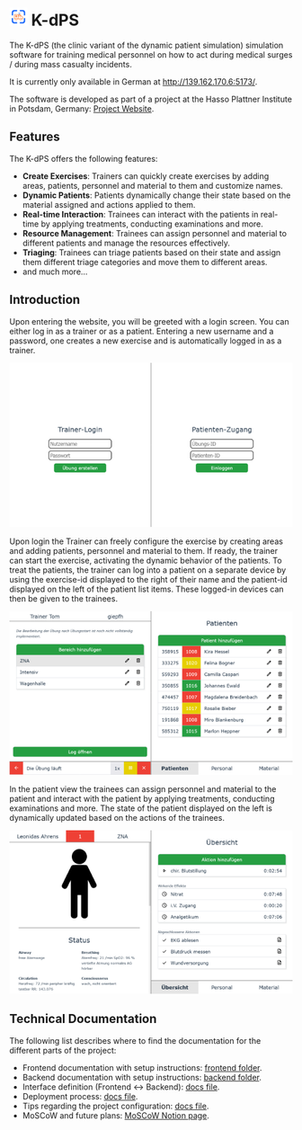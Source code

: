 # ![img.png](./frontend/public/favicon-32x32.png) K-dPS
The K-dPS (the clinic variant of the dynamic patient simulation) simulation software for training medical personnel on how to act during medical 
surges / during mass casualty incidents. 

It is currently only available in German at http://139.162.170.6:5173/.

The software is developed as part of a project at the Hasso Plattner Institute in Potsdam, Germany: 
[Project Website](https://hpi.de/giese/teaching/bachelor-projects/digitale-simulationsuebungen-fuer-krankenhaeuser.html).

## Features
The K-dPS offers the following features:
- **Create Exercises**: Trainers can quickly create exercises by adding areas, patients, personnel and material to them and customize names.
- **Dynamic Patients**: Patients dynamically change their state based on the material assigned and actions applied to them.
- **Real-time Interaction**: Trainees can interact with the patients in real-time by applying treatments, conducting examinations and more.
- **Resource Management**: Trainees can assign personnel and material to different patients and manage the resources effectively.
- **Triaging**: Trainees can triage patients based on their state and assign them different triage categories and move them to different areas.
- and much more...

## Introduction
Upon entering the website, you will be greeted with a login screen. You can either log in as a trainer or as a patient. Entering a new username 
and a password, one creates a new exercise and is automatically logged in as a trainer. 

![img.png](docs/login.png)

Upon login the Trainer can freely configure the exercise by creating areas and adding patients, personnel and material to them.
If ready, the trainer can start the exercise, activating the dynamic behavior of the patients. To treat the patients, the trainer can log 
into a patient on a separate device by using the exercise-id displayed to the right of their name and the patient-id displayed on the left of 
the patient list items. These logged-in devices can then be given to the trainees.

![img_1.png](docs/trainer.png)

In the patient view the trainees can assign personnel and material to the patient and interact with the patient by applying treatments, conducting 
examinations and more. The state of the patient displayed on the left is dynamically updated based on the actions of the trainees.

![img_2.png](docs/patient.png)

## Technical Documentation
The following list describes where to find the documentation for the different parts of the project:
- Frontend documentation with setup instructions: [frontend folder](./frontend/README.md).
- Backend documentation with setup instructions: [backend folder](./backend/README.md).
- Interface definition (Frontend <-> Backend): [docs file](./docs/interface-definition.md).
- Deployment process: [docs file](./docs/deployment-process.md).
- Tips regarding the project configuration: [docs file](./docs/configuration-tips.md).
- MoSCoW and future plans: [MoSCoW Notion page](https://k-dps.notion.site/MoSCoW-78d8a9b852f7499bb7fb47a770c30723?pvs=4).